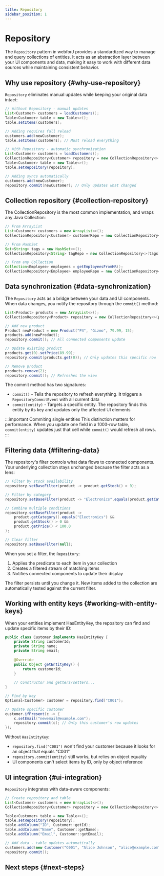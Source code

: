 ```yaml
---
title: Repository
sidebar_position: 1
---
```


<!-- vale off -->
# Repository <DocChip chip='since' label='24.00' />
<!-- vale on -->


The `Repository` pattern in webforJ provides a standardized way to manage and query collections of entities. It acts as an abstraction layer between your UI components and data, making it easy to work with different data sources while maintaining consistent behavior.

## Why use repository {#why-use-repository}

`Repository` eliminates manual updates while keeping your original data intact:

```java
// Without Repository - manual updates
List<Customer> customers = loadCustomers();
Table<Customer> table = new Table<>();
table.setItems(customers);

// Adding requires full reload
customers.add(newCustomer);
table.setItems(customers); // Must reload everything
```

```java
// With Repository - automatic synchronization
List<Customer> customers = loadCustomers();
CollectionRepository<Customer> repository = new CollectionRepository<>(customers);
Table<Customer> table = new Table<>();
table.setRepository(repository);

// Adding syncs automatically
customers.add(newCustomer);
repository.commit(newCustomer); // Only updates what changed
```


## Collection repository {#collection-repository}

The <JavadocLink type="data" location="com/webforj/data/repository/CollectionRepository" code="true">CollectionRepository</JavadocLink> is the most common implementation, and wraps any Java Collection:

```java
// From ArrayList
List<Customer> customers = new ArrayList<>();
CollectionRepository<Customer> customerRepo = new CollectionRepository<>(customers);

// From HashSet  
Set<String> tags = new HashSet<>();
CollectionRepository<String> tagRepo = new CollectionRepository<>(tags);

// From any Collection
Collection<Employee> employees = getEmployeesFromHR();
CollectionRepository<Employee> employeeRepo = new CollectionRepository<>(employees);
```


## Data synchronization {#data-synchronization}

The `Repository` acts as a bridge between your data and UI components. When data changes, you notify the repository through the `commit()` method:

```java
List<Product> products = new ArrayList<>();
CollectionRepository<Product> repository = new CollectionRepository<>(products);

// Add new product
Product newProduct = new Product("P4", "Gizmo", 79.99, 15);
products.add(newProduct);
repository.commit(); // All connected components update

// Update existing product  
products.get(0).setPrice(89.99);
repository.commit(products.get(0)); // Only updates this specific row

// Remove product
products.remove(2);
repository.commit(); // Refreshes the view
```

The commit method has two signatures:
- `commit()` - Tells the repository to refresh everything. It triggers a `RepositoryCommitEvent` with all current data
- `commit(entity)` - Targets a specific entity. The repository finds this entity by its key and updates only the affected UI elements

:::important Commiting single entities
This distinction matters for performance. When you update one field in a 1000-row table, `commit(entity)` updates just that cell while `commit()` would refresh all rows.
:::

## Filtering data {#filtering-data}

The repository's filter controls what data flows to connected components. Your underlying collection stays unchanged because the filter acts as a lens:

```java
// Filter by stock availability
repository.setBaseFilter(product -> product.getStock() > 0);

// Filter by category
repository.setBaseFilter(product -> "Electronics".equals(product.getCategory()));

// Combine multiple conditions
repository.setBaseFilter(product -> 
    product.getCategory().equals("Electronics") && 
    product.getStock() > 0 && 
    product.getPrice() < 100.0
);

// Clear filter
repository.setBaseFilter(null);
```

When you set a filter, the `Repository`:
1. Applies the predicate to each item in your collection
2. Creates a filtered stream of matching items
3. Notifies connected components to update their display

The filter persists until you change it. New items added to the collection are automatically tested against the current filter.


## Working with entity keys {#working-with-entity-keys}

When your entities implement <JavadocLink type="data" location="com/webforj/data/HasEntityKey" code="true">HasEntityKey</JavadocLink>, the repository can find and update specific items by their ID:

```java
public class Customer implements HasEntityKey {
    private String customerId;
    private String name;
    private String email;
    
    @Override
    public Object getEntityKey() {
        return customerId;
    }
    
    // Constructor and getters/setters...
}

// Find by key
Optional<Customer> customer = repository.find("C001");

// Update specific customer
customer.ifPresent(c -> {
    c.setEmail("newemail@example.com");
    repository.commit(c); // Only this customer's row updates
});
```

Without `HasEntityKey`:
- `repository.find("C001")` won't find your customer because it looks for an object that equals "C001"
- `repository.commit(entity)` still works, but relies on object equality
- UI components can't select items by ID, only by object reference


## UI integration {#ui-integration}

`Repository` integrates with data-aware components:

```java
// Create repository and table
List<Customer> customers = new ArrayList<>();
CollectionRepository<Customer> repository = new CollectionRepository<>(customers);

Table<Customer> table = new Table<>();
table.setRepository(repository);
table.addColumn("ID", Customer::getId);
table.addColumn("Name", Customer::getName);
table.addColumn("Email", Customer::getEmail);

// Add data - table updates automatically
customers.add(new Customer("C001", "Alice Johnson", "alice@example.com"));
repository.commit();
```


## Next steps {#next-steps}

<DocCardList className="topics-section" />